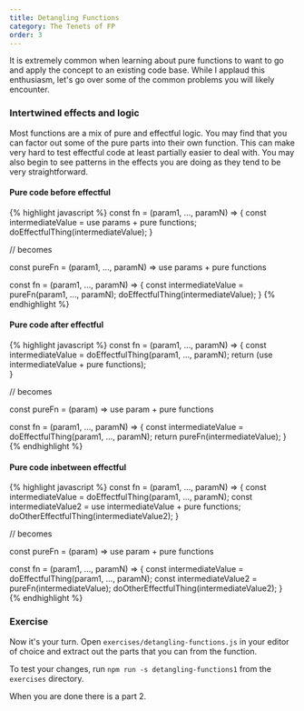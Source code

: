 ```yaml
---
title: Detangling Functions
category: The Tenets of FP
order: 3
---
```


It is extremely common when learning about pure functions to want to go and apply the concept to an existing code base. While I applaud this enthusiasm, let's go over some of the common problems you will likely encounter.

### Intertwined effects and logic

Most functions are a mix of pure and effectful logic. You may find that you can factor out some of the pure parts into their own function. This can make very hard to test effectful code at least partially easier to deal with. You may also begin to see patterns in the effects you are doing as they tend to be very straightforward.

#### Pure code before effectful

{% highlight javascript %}
const fn = (param1, ..., paramN) => {
  const intermediateValue = use params + pure functions;
  doEffectfulThing(intermediateValue);
}

// becomes

const pureFn = (param1, ..., paramN) => use params + pure functions

const fn = (param1, ..., paramN) => {
  const intermediateValue = pureFn(param1, ..., paramN);
  doEffectfulThing(intermediateValue);
}
{% endhighlight %}

#### Pure code after effectful

{% highlight javascript %}
const fn = (param1, ..., paramN) => {
  const intermediateValue = doEffectfulThing(param1, ..., paramN);
  return (use intermediateValue + pure functions);  
}

// becomes

const pureFn = (param) => use param + pure functions

const fn = (param1, ..., paramN) => {
  const intermediateValue = doEffectfulThing(param1, ..., paramN);
  return pureFn(intermediateValue);
}
{% endhighlight %}

#### Pure code inbetween effectful

{% highlight javascript %}
const fn = (param1, ..., paramN) => {
  const intermediateValue = doEffectfulThing(param1, ..., paramN);
  const intermediateValue2 = use intermediateValue + pure functions;
  doOtherEffectfulThing(intermediateValue2);
}

// becomes

const pureFn = (param) => use param + pure functions

const fn = (param1, ..., paramN) => {
  const intermediateValue = doEffectfulThing(param1, ..., paramN);
  const intermediateValue2 = pureFn(intermediateValue);
  doOtherEffectfulThing(intermediateValue2);
}
{% endhighlight %}

### Exercise

Now it's your turn. Open `exercises/detangling-functions.js` in your editor of choice and extract out the parts that you can from the function.

To test your changes, run `npm run -s detangling-functions1` from the `exercises` directory.

When you are done there is a part 2.

